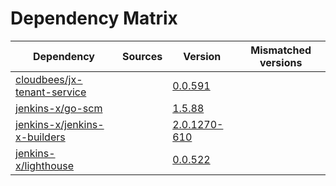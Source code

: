 # Dependency Matrix

Dependency | Sources | Version | Mismatched versions
---------- | ------- | ------- | -------------------
[cloudbees/jx-tenant-service](https://github.com/cloudbees/jx-tenant-service) |  | [0.0.591](https://github.com/cloudbees/jx-tenant-service/releases/tag/v0.0.591) | 
[jenkins-x/go-scm](https://github.com/jenkins-x/go-scm) |  | [1.5.88]() | 
[jenkins-x/jenkins-x-builders](https://github.com/jenkins-x/jenkins-x-builders) |  | [2.0.1270-610]() | 
[jenkins-x/lighthouse](https://github.com/jenkins-x/lighthouse) |  | [0.0.522]() | 
